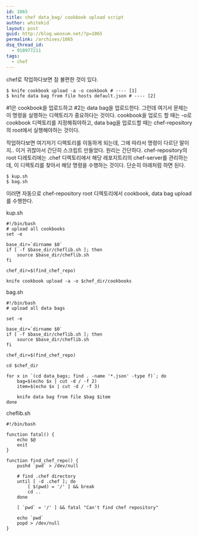 ```yaml
---
id: 1065
title: chef data_bag/ cookbook upload script
author: whitekid
layout: post
guid: http://blog.woosum.net/?p=1065
permalink: /archives/1065
dsq_thread_id:
  - 910977211
tags:
  - chef
---
```

chef로 작업하다보면 참 불편한 것이 있다.

    $ knife cookbook upload -a -o cookbook # ---- [1]
    $ knife data bag from file hosts default.json # ---- [2]

\#1은 cookbook을 업로드하고 #2는 data bag을 업로드한다. 그런데 여기서 문제는 이 명령을 실행하는 디렉토리가 중요하다는 것이다. cookbook을 업로드 할 때는 -o로 cookbook 디렉토리를 지정해줘야하고, data bag을 업로드할 때는 chef-repository의 root에서 실행해야하는 것이다.

작업하다보면 여기저기 디렉토리를 이동하게 되는데, 그에 따라서 명령이 다르단 말이지.. 이거 귀찮아서 간단히 스크립트 만들었다. 원리는 간단하다. chef-repository의 root 디레토리에는 .chef 디렉토리에서 해당 레포지트리의 chef-server를 관리하는데, 이 디렉토리를 찾아서 해당 명령을 수행하는 것이다. 단순히 아래처럼 하면 된다.

    $ kup.sh
    $ bag.sh

이러면 자동으로 chef-repository root 디렉토리에서 cookbook, data bag upload를 수행한다.

kup.sh

    #!/bin/bash
    # upload all cookbooks
    set -e

    base_dir=`dirname $0`
    if [ -f $base_dir/cheflib.sh ]; then
        source $base_dir/cheflib.sh
    fi

    chef_dir=$(find_chef_repo)

    knife cookbook upload -a -o $chef_dir/cookbooks

bag.sh

    #!/bin/bash
    # upload all data bags

    set -e

    base_dir=`dirname $0`
    if [ -f $base_dir/cheflib.sh ]; then
        source $base_dir/cheflib.sh
    fi

    chef_dir=$(find_chef_repo)

    cd $chef_dir

    for x in `(cd data_bags; find . -name '*.json' -type f)`; do
        bag=$(echo $x | cut -d / -f 2)
        item=$(echo $x | cut -d / -f 3)

        knife data bag from file $bag $item
    done


cheflib.sh

    #!/bin/bash

    function fatal() {
        echo $@
        exit
    }

    function find_chef_repo() {
        pushd `pwd` > /dev/null

        # find .chef directory
        until [ -d .chef ]; do
            [ $(pwd) = '/' ] && break
            cd ..
        done

        [ `pwd` = '/' ] && fatal "Can't find chef repository"

        echo `pwd`
        popd > /dev/null
    }